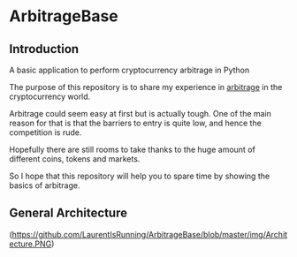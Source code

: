 # ArbitrageBase
## Introduction
A basic application to perform cryptocurrency arbitrage in Python

The purpose of this repository is to share my experience in [arbitrage](https://en.wikipedia.org/wiki/Arbitrage) in the cryptocurrency world.

Arbitrage could seem easy at first but is actually tough. One of the main reason for that is that the barriers to entry is quite low, and hence the competition is rude.

Hopefully there are still rooms to take thanks to the huge amount of different coins, tokens and markets.

So I hope that this repository will help you to spare time by showing the basics of arbitrage.

## General Architecture
(https://github.com/LaurentIsRunning/ArbitrageBase/blob/master/img/Architecture.PNG)
